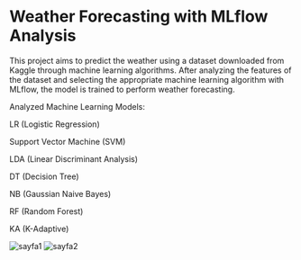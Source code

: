 # Weather Forecasting with MLflow Analysis
This project aims to predict the weather using a dataset downloaded from Kaggle through machine learning algorithms. After analyzing the features of the dataset and selecting the appropriate machine learning algorithm with MLflow, the model is trained to perform weather forecasting.

Analyzed Machine Learning Models:

LR (Logistic Regression)

Support Vector Machine (SVM)

LDA (Linear Discriminant Analysis)

DT (Decision Tree)

NB (Gaussian Naive Bayes)

RF (Random Forest)

KA (K-Adaptive)

![sayfa1](https://github.com/sevvalkapcak/MLOps-Hava-Durumu-Tahmini-Uygulamasi/blob/45bbca8cdbc865f03db07036b00d449aefb52ec1/sonu%C3%A7/Sayfa%201.jpeg)
![sayfa2](https://github.com/sevvalkapcak/MLOps-Hava-Durumu-Tahmini-Uygulamasi/blob/45bbca8cdbc865f03db07036b00d449aefb52ec1/sonu%C3%A7/Sayfa%202.jpeg)
